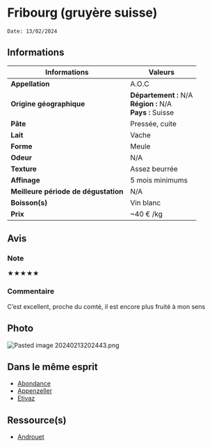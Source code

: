 # Fribourg (gruyère suisse)
```
Date: 13/02/2024
```
## Informations

| Informations | Valeurs |
| ---- | ---- |
| **Appellation** | A.O.C |
| **Origine géographique** | **Département :** N/A<br>**Région :** N/A<br>**Pays :** Suisse   |
| **Pâte** | Pressée, cuite |
| **Lait** | Vache |
| **Forme** | Meule |
| **Odeur** | N/A |
| **Texture** | Assez beurrée |
| **Affinage** | 5 mois minimums |
| **Meilleure période de dégustation** | N/A |
| **Boisson(s)** | Vin blanc |
| **Prix** | ~40 € /kg |

## Avis
### Note
★★★★★
### Commentaire
C’est excellent, proche du comté, il est encore plus fruité à mon sens

## Photo
![Pasted image 20240213202443.png](./M%C3%A9dias/Pasted%20image%2020240213202443.png)

## Dans le même esprit
* [Abondance](./Abondance.md)
* [Appenzeller](./Appenzeller.md)
* [Etivaz](./Etivaz.md)

## Ressource(s)
* [Androuet](http://www.androuet.com/gruyere-suisse-169.html)